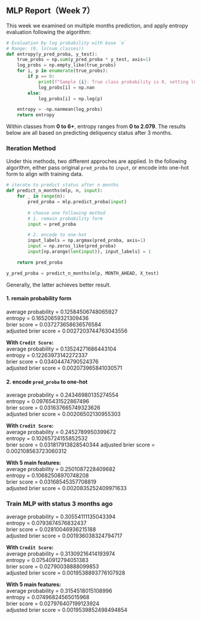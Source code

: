## MLP Report（Week 7）
This week we examined on multiple months prediction, and apply entropy evaluation following the algorithm:
```python
# Evaluation by log probability with base `e`
# Range: (0, ln(num_classes))
def entropy(y_pred_proba, y_test):
    true_probs = np.sum(y_pred_proba * y_test, axis=1)
    log_probs = np.empty_like(true_probs)
    for i, p in enumerate(true_probs):
        if p == 0:
            print(f"Sample {i}: True class probability is 0, setting log to NaN")
            log_probs[i] = np.nan
        else:
            log_probs[i] = np.log(p)

    entropy = -np.nanmean(log_probs)
    return entropy
```
Within classes from **0 to 6+**, entropy ranges from **0 to 2.079**.
The results below are all based on predicting deliquency status after 3 months.  
### Iteration Method
Under this methods, two different approches are applied. In the following algorithm, either pass original `pred_proba` to `input`, or encode into one-hot form to align with training data.  
```python
# iterate to predict status after n months
def predict_n_months(mlp, n, input):
    for _ in range(n):
        pred_proba = mlp.predict_proba(input)
        
        # choose one following method
        # 1. remain probability form
        input = pred_proba

        # 2. encode to one-hot
        input_labels = np.argmax(pred_proba, axis=1)
        input = np.zeros_like(pred_proba)
        input[np.arange(len(input)), input_labels] = 1

    return pred_proba

y_pred_proba = predict_n_months(mlp, MONTH_AHEAD, X_test)
```
Generally, the latter achieves better result.  

#### 1. remain probability form
average probability = 0.12584506748065927  
entropy = 0.16520659321309436  
brier score =  0.037273658636576584  
adjusted brier score =  0.0027203744763043556  

**With `Credit Score`:**  
average probability = 0.13524271686443104  
entropy = 0.12263973142272337  
brier score =  0.03404474790524376  
adjusted brier score =  0.002073965841030571

#### 2. encode `pred_proba` to one-hot 
average probability = 0.24346980135274554  
entropy = 0.09765431522867496  
brier score =  0.031637665749323626  
adjusted brier score =  0.00206502130955303  

**With `Credit Score`:**  
average probability = 0.2452789950399672  
entropy = 0.10265724155852532  
brier score =  0.031817913828540344
adjusted brier score =  0.002108563723060312

**With 5 main features:**  
average probability = 0.2501087228409682  
entropy = 0.10682508970748208  
brier score =  0.03168545357708819  
adjusted brier score =  0.0020835252409971633  

### Train MLP with status 3 months ago
average probability = 0.30554111135043394  
entropy = 0.0793874576832437  
brier score =  0.02810046936215188  
adjusted brier score =  0.001936038324794717  

**With `Credit Score`:**  
average probability = 0.31309216414193974  
entropy = 0.07540912794051383  
brier score =  0.02790038888099853  
adjusted brier score =  0.0019538893776107928  

**With 5 main features:**  
average probability = 0.3154518015108996  
entropy = 0.07496824565015968  
brier score =  0.027976407199123924  
adjusted brier score =  0.0019539852498494854  
